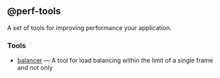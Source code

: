 @perf-tools
-----------
A set of tools for improving performance your application.


### Tools

 - [balancer](./balancer/) — A tool for load balancing within the limit of a single frame and not only
